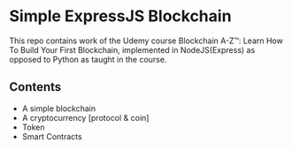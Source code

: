 # Simple ExpressJS Blockchain

This repo contains work of the Udemy course Blockchain A-Z™: Learn How To Build Your First Blockchain, implemented in NodeJS(Express) as opposed to Python as taught in the course.

## Contents
- A simple blockchain
- A cryptocurrency [protocol & coin]
- Token
- Smart Contracts